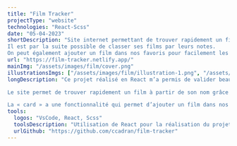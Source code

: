 ```yaml
---
title: "Film Tracker"
projectType: "website"
technologies: "React-Scss"
date: "05-04-2023"
shortDescription: "Site internet permettant de trouver rapidement un film, de découvrir sa note, son synopsis, son genre …
Il est par la suite possible de classer ses films par leurs notes.
On peut également ajouter un film dans nos favoris pour facilement les retrouver."
url: "https://film-tracker.netlify.app/"
mainImg: "/assets/images/film/cover.png"
illustrationsImgs: ["/assets/images/film/illustration-1.png", "/assets/images/film/illustration-2.png", "/assets/images/film/illustration-3.png"]
longDescription: "Ce projet réalisé en React m’a permis de valider beaucoup de concept du framework. 

Le site permet de trouver rapidement un film à partir de son nom grâce a l’appel a une API, les résultats s’affichent ensuite dans des « card ». L’ensemble des résultats peuvent être par la suite trier de façon croissante ou décroissant par rapport à leurs notes.

La « card » a une fonctionnalité qui permet d’ajouter un film dans nos favoris, en les stockants dans le local storage."
tools:
  logos: "VsCode, React, Scss"
  toolsDescription: "Utilisation de React pour la réalisation du projet mais également de la librairie framer motion qui m’a permis de créer des animations et d’en randomiser certaines."
  urlGithub: "https://github.com/ccadran/film-tracker"
---
```

